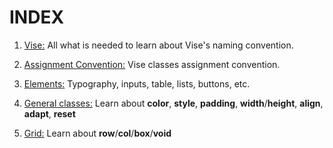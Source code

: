# INDEX

1. [Vise:](https://github.com/Appforge-lab/css-vise/blob/master/doc/naming_convention.md)
  All what is needed to learn about Vise's naming convention.

2. [Assignment Convention:](https://github.com/Appforge-lab/css-vise/blob/master/docs/naming_convention.md)
  Vise classes assignment convention.
  
3. [Elements:](https://github.com/Appforge-lab/css-vise/blob/master/docs/elements.md)
  Typography, inputs, table, lists, buttons, etc.

4. [General classes:](https://github.com/Appforge-lab/css-vise/blob/master/docs/general_classes.md)
  Learn about **color**, **style**, **padding**, **width**/**height**, **align**, **adapt**, **reset**

5. [Grid:](https://github.com/Appforge-lab/css-vise/blob/master/doc/grid.md)
  Learn about **row**/**col**/**box**/**void**
